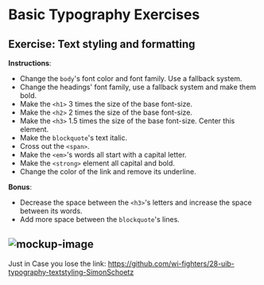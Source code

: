 # Basic Typography Exercises

## Exercise: Text styling and formatting

**Instructions**:

- Change the `body`'s font color and font family. Use a fallback system.
- Change the headings' font family, use a fallback system and make them bold.
- Make the `<h1>` 3 times the size of the base font-size.
- Make the `<h2>` 2 times the size of the base font-size.
- Make the `<h3>` 1.5 times the size of the base font-size. Center this element.
- Make the `blockquote`'s text italic.
- Cross out the `<span>`.
- Make the `<em>`'s words all start with a capital letter.
- Make the `<strong>` element all capital and bold.
- Change the color of the link and remove its underline.

**Bonus**:

- Decrease the space between the `<h3>`'s letters and increase the space between its words.
- Add more space between the `blockquote`'s lines.

## ![mockup-image](./image/reference-image.png)

Just in Case you lose the link: https://github.com/wi-fighters/28-uib-typography-textstyling-SimonSchoetz
